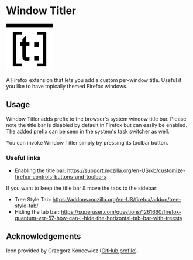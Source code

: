 # Window Titler

![icon](icons/icon-128.png)

A Firefox extension that lets you add a custom per-window title. Useful if you like to have topically themed Firefox windows.

## Usage
Window Titler adds prefix to the browser's system window title bar. Please note the title bar is disabled by default in Firefox but can easily be enabled. The added prefix can be seen in the system's task switcher as well.

You can invoke Window Titler simply by pressing its toolbar button.

### Useful links
* Enabling the title bar: https://support.mozilla.org/en-US/kb/customize-firefox-controls-buttons-and-toolbars

If you want to keep the title bar & move the tabs to the sidebar:
* Tree Style Tab: https://addons.mozilla.org/en-US/firefox/addon/tree-style-tab/
* Hiding the tab bar: https://superuser.com/questions/1261660/firefox-quantum-ver-57-how-can-i-hide-the-horizontal-tab-bar-with-treesty

## Acknowledgements
Icon provided by Grzegorz Koncewicz ([GitHub profile](https://github.com/orchee)).